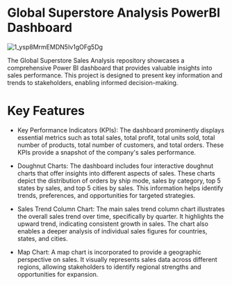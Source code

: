 # Global Superstore Analysis PowerBI Dashboard

![1_ysp8MrmEMDN5Iv1gOFg5Dg](https://github.com/user-attachments/assets/6c3d84b2-39ca-4486-bd32-a14e5e8ce0de)



The Global Superstore Sales Analysis repository showcases a comprehensive Power BI dashboard that provides valuable insights into sales performance.
This project is designed to present key information and trends to stakeholders, enabling informed decision-making.


# Key Features

* Key Performance Indicators (KPIs):
The dashboard prominently displays essential metrics such as total sales, total profit, total units sold, total number of products, total number of customers, and total orders. These KPIs provide a snapshot of the company's sales performance.

* Doughnut Charts:
The dashboard includes four interactive doughnut charts that offer insights into different aspects of sales. These charts depict the distribution of orders by ship mode, sales by category, top 5 states by sales, and top 5 cities by sales. This information helps identify trends, preferences, and opportunities for targeted strategies.

* Sales Trend Column Chart:
The main sales trend column chart illustrates the overall sales trend over time, specifically by quarter. It highlights the upward trend, indicating consistent growth in sales. The chart also enables a deeper analysis of individual sales figures for countries, states, and cities.

* Map Chart:
A map chart is incorporated to provide a geographic perspective on sales. It visually represents sales data across different regions, allowing stakeholders to identify regional strengths and opportunities for expansion.

